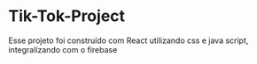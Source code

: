 # Tik-Tok-Project
Esse projeto foi construído com React utilizando css e java script, integralizando com o firebase 
